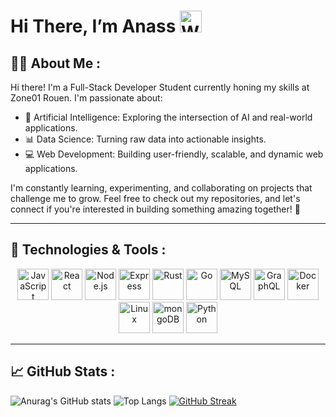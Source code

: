 <h1 padding="10px 5px" > Hi There, I’m Anass <img src="https://raw.githubusercontent.com/Tarikul-Islam-Anik/Animated-Fluent-Emojis/master/Emojis/Hand%20gestures/Waving%20Hand.png" alt="Waving Hand" width="35" height="35" /> </h1> 


## 👨‍💻 About Me :

Hi there! I'm a Full-Stack Developer Student currently honing my skills at Zone01 Rouen. I'm passionate about:

* 🌟 Artificial Intelligence: Exploring the intersection of AI and real-world applications.
* 📊 Data Science: Turning raw data into actionable insights.
* 💻 Web Development: Building user-friendly, scalable, and dynamic web applications.
 
I'm constantly learning, experimenting, and collaborating on projects that challenge me to grow. Feel free to check out my repositories, and let's connect if you're interested in building something amazing together! 🚀


---

## 🔧 Technologies & Tools :
<div align="center">
	<img width="50" src="https://user-images.githubusercontent.com/25181517/117447155-6a868a00-af3d-11eb-9cfe-245df15c9f3f.png" alt="JavaScript" title="JavaScript"/>
	<img width="50" src="https://user-images.githubusercontent.com/25181517/183897015-94a058a6-b86e-4e42-a37f-bf92061753e5.png" alt="React" title="React"/>
	<img width="50" src="https://user-images.githubusercontent.com/25181517/183568594-85e280a7-0d7e-4d1a-9028-c8c2209e073c.png" alt="Node.js" title="Node.js"/>
	<img width="50" src="https://user-images.githubusercontent.com/25181517/183859966-a3462d8d-1bc7-4880-b353-e2cbed900ed6.png" alt="Express" title="Express"/>
	<img width="50" src="https://user-images.githubusercontent.com/25181517/192599922-3a8ceb1c-ff1d-40bc-b73c-99ea1182d8ad.png" alt="Rust" title="Rust"/>
	<img width="50" src="https://user-images.githubusercontent.com/25181517/192149581-88194d20-1a37-4be8-8801-5dc0017ffbbe.png" alt="Go" title="Go"/>
	<img width="50" src="https://user-images.githubusercontent.com/25181517/183896128-ec99105a-ec1a-4d85-b08b-1aa1620b2046.png" alt="MySQL" title="MySQL"/>
      	<img width="50" src="https://user-images.githubusercontent.com/25181517/192107856-aa92c8b1-b615-47c3-9141-ed0d29a90239.png" alt="GraphQL" title="GraphQL"/>
	<img width="50" src="https://user-images.githubusercontent.com/25181517/117207330-263ba280-adf4-11eb-9b97-0ac5b40bc3be.png" alt="Docker" title="Docker"/>
	<img width="50" src="https://github.com/marwin1991/profile-technology-icons/assets/76662862/2481dc48-be6b-4ebb-9e8c-3b957efe69fa" alt="Linux" title="Linux"/>
	<img width="50" src="https://user-images.githubusercontent.com/25181517/182884177-d48a8579-2cd0-447a-b9a6-ffc7cb02560e.png" alt="mongoDB" title="mongoDB"/>
	<img width="50" src="https://upload.wikimedia.org/wikipedia/commons/c/c3/Python-logo-notext.svg" alt="Python" title="Python"/>
</div>


---

## 📈 GitHub Stats :

![Anurag's GitHub stats](https://github-readme-stats-anasskms-projects.vercel.app/api?username=Anasskm&show_icons=true&theme=neon&rank_icon=github)
![Top Langs](https://github-readme-stats-anasskms-projects.vercel.app/api/top-langs/?username=Anasskm&layout=compact&theme=neon) [![GitHub Streak](https://github-streak-stats-tan.vercel.app?user=Anasskm&theme=neon)](https://git.io/streak-stats)
